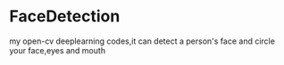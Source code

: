 # FaceDetection
my open-cv deeplearning codes,it can detect a person's face and circle your face,eyes and mouth
